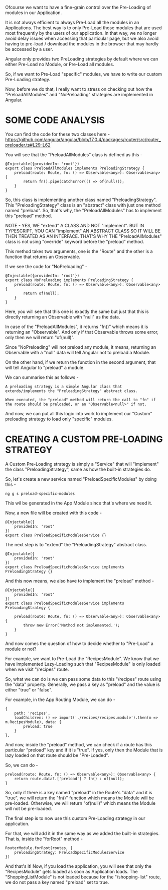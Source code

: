 Ofcourse we want to have a fine-grain control over the Pre-Loading of modules in our Application.

It is not always efficient to always Pre-Load all the modules in an Applications. The best way is to only Pre-Load those modules that are used most frequently by the users of our application. In that way, we no longer avoid delay issues when accessing that particular page, but we also avoid having to pre-load / download the modules in the browser that may hardly be accessed by a user.

Angular only provides two PreLoading strategies by default where we can either Pre-Load no Module, or Pre-Load all modules.

So, if we want to Pre-Load "specific" modules, we have to write our custom Pre-Loading strategy.

Now, before we do that, I really want to stress on checking out how the "PreloadAllModules" and "NoPreloading" strategies are implemented in Angular.

# SOME CODE ANALYSIS

You can find the code for these two classes here - https://github.com/angular/angular/blob/17.0.4/packages/router/src/router_preloader.ts#L29-L62

You will see that the "PreloadAllModules" class is defined as this - 

    @Injectable({providedIn: 'root'})
    export class PreloadAllModules implements PreloadingStrategy {
        preload(route: Route, fn: () => Observable<any>): Observable<any> {
            return fn().pipe(catchError(() => of(null)));
        }
    }

So, this class is implementing another class named "PreloadingStrategy". This "PreloadingStrategy" class is an "abstract" class with just one method named "preload". So, that's why, the "PreloadAllModules" has to implement this "preload" method.

NOTE - YES, WE "extend" A CLASS AND NOT "implement". BUT IN TYPESCRIPT, YOU CAN "implement" AN ABSTRACT CLASS SO IT WILL BE THEN TREATED AS AN INTERFACE. THAT'S WHY THE "PreloadAllModules" class is not using "override" keyword before the "preload" method. 

This method takes two arguments, one is the "Route" and the other is a function that returns an Observable.

If we see the code for "NoPreloading" - 

    @Injectable({providedIn: 'root'})
    export class NoPreloading implements PreloadingStrategy {
        preload(route: Route, fn: () => Observable<any>): Observable<any> {
            return of(null);
        }
    }

Here, you will see that this one is exactly the same but just that this is directly returning an Observable with "null" as the data.

In case of the "PreloadAllModules", it returns "fn()" which means it is returning an "Observable". And only if that Observable throws some error, only then we will return "of(null)".

Since "NoPreloading" will not preload any module, it means, returning an Observable with a "null" data will tell Angular not to preload a Module.

On the other hand, if we return the function in the second argument, that will tell Angular to "preload" a module.

We can summarise this as follows - 

    A preloading strategy is a simple Angular class that extends/implements the "PreloadingStrategy" abstract class.

    When executed, the "preload" method will return the call to "fn" if the route should be preloaded, or an "Observable<null>" if not.

And now, we can put all this logic into work to implement our "Custom" preloading strategy to load only "specific" modules.

# CREATING A CUSTOM PRE-LOADING STRATEGY

A Custom Pre-Loading strategy is simply a "Service" that will "implement" the class "PreloadingStrategy", same as how the built-in strategies do.

So, let's create a new service named "PreloadSpecificModules" by doing this - 

    ng g s preload-specific-modules
    
This wil be generated in the App Module since that's where we need it.

Now, a new file will be created with this code - 

    @Injectable({
        providedIn: 'root'
    })
    export class PreloadSpecificModulesService {}

The next step is to "extend" the "PreloadingStrategy" abstract class.

    @Injectable({
        providedIn: 'root'
    })
    export class PreloadSpecificModulesService implements PreloadingStrategy {}

And this now means, we also have to implement the "preload" method - 

  
    @Injectable({
        providedIn: 'root'
    })
    export class PreloadSpecificModulesService implements PreloadingStrategy {
    
        preload(route: Route, fn: () => Observable<any>): Observable<any> {
            throw new Error('Method not implemented.');
        }
    }

And now comes the question of how to decide whether to "Pre-Load" a module or not?

For example, we want to Pre-Load the "RecipesModule". We know that we have implemented Lazy-Loading such that "RecipesModule" is only loaded when we visit "/recipes" route.

So, what we can do is we can pass some data to this "/recipes" route using the "data" property. Generally, we pass a key as "preload" and the value is either "true" or "false". 

For example, in the App Routing Module, we can do -

    {
        path: 'recipes', 
        loadChildren: () => import('./recipes/recipes.module').then(m => m.RecipesModule), data: {
            preload: true
        }
    },

And now, inside the "preload" method, we can check if a route has this particular "preload" key and if it is "true". If yes, only then the Module that is lazy loaded on that route should be "Pre-Loaded".

So, we can do -

    preload(route: Route, fn: () => Observable<any>): Observable<any> {
        return route.data?.['preload'] ? fn() : of(null);
    }

So, only if there is a key named "preload" in the Route's "data" and it is "true", we will return the "fn()" function which means the Module will be pre-loaded. Otherwise, we will return "of(null)" which means the Module will not be pre-loaded.

The final step is to now use this custom Pre-Loading strategy in our application.

For that, we will add it in the same way as we added the built-in strategies. That is, inside the "forRoot" method - 

    RouterModule.forRoot(routes, {
        preloadingStrategy: PreloadSpecificModulesService
    })

And that's it! Now, if you load the application, you will see that only the "RecipesModule" gets loaded as soon as Application loads. The "ShoppingListModule" is not loaded because for the "/shopping-list" route, we do not pass a key named "preload" set to true.
